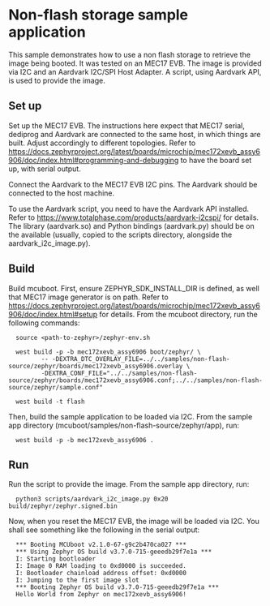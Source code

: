 # Non-flash storage sample application

This sample demonstrates how to use a non flash storage to retrieve the image
being booted. It was tested on an MEC17 EVB. The image is provided via I2C and
an Aardvark I2C/SPI Host Adapter. A script, using Aardvark API, is used to
provide the image.

## Set up

Set up the MEC17 EVB. The instructions here expect that MEC17 serial, dediprog
and Aardvark are connected to the same host, in which things are built. Adjust
accordingly to different topologies. Refer to
https://docs.zephyrproject.org/latest/boards/microchip/mec172xevb_assy6906/doc/index.html#programming-and-debugging to have the board set up, with serial output.

Connect the Aardvark to the MEC17 EVB I2C pins. The Aardvark should be
connected to the host machine.

To use the Aardvark script, you need to have the Aardvark API installed. Refer
to https://www.totalphase.com/products/aardvark-i2cspi/ for details. The library
(aardvark.so) and Python bindings (aardvark.py) should be on the available (usually,
copied to the scripts directory, alongside the aardvark_i2c_image.py).

## Build

Build mcuboot. First, ensure ZEPHYR_SDK_INSTALL_DIR is defined, as well that
MEC17 image generator is on path. Refer to https://docs.zephyrproject.org/latest/boards/microchip/mec172xevb_assy6906/doc/index.html#setup for details. From the mcuboot
directory, run the following commands:

```
  source <path-to-zephyr>/zephyr-env.sh

  west build -p -b mec172xevb_assy6906 boot/zephyr/ \
         -- -DEXTRA_DTC_OVERLAY_FILE=../../samples/non-flash-source/zephyr/boards/mec172xevb_assy6906.overlay \
         -DEXTRA_CONF_FILE="../../samples/non-flash-source/zephyr/boards/mec172xevb_assy6906.conf;../../samples/non-flash-source/zephyr/sample.conf"

  west build -t flash
```

Then, build the sample application to be loaded via I2C. From the sample
app directory (mcuboot/samples/non-flash-source/zephyr/app), run:

```
  west build -p -b mec172xevb_assy6906 .
```

## Run

Run the script to provide the image. From the sample app directory, run:

```
  python3 scripts/aardvark_i2c_image.py 0x20 build/zephyr/zephyr.signed.bin
```

Now, when you reset the MEC17 EVB, the image will be loaded via I2C. You shall
see something like the following in the serial output:

```
  *** Booting MCUboot v2.1.0-67-g9c2b470ca027 ***
  *** Using Zephyr OS build v3.7.0-715-geeedb29f7e1a ***
  I: Starting bootloader
  I: Image 0 RAM loading to 0xd0000 is succeeded.
  I: Bootloader chainload address offset: 0xd0000
  I: Jumping to the first image slot
  *** Booting Zephyr OS build v3.7.0-715-geeedb29f7e1a ***
  Hello World from Zephyr on mec172xevb_assy6906!
```
